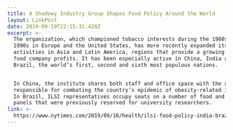 ```yaml
---
title: A Shadowy Industry Group Shapes Food Policy Around the World
layout: LinkPost
date: 2019-09-19T22:15:31.420Z
excerpt: >-
  The organization, which championed tobacco interests during the 1980s and
  1990s in Europe and the United States, has more recently expanded its
  activities in Asia and Latin America, regions that provide a growing share of
  food company profits. It has been especially active in China, India and
  Brazil, the world’s first, second and sixth most populous nations.


  In China, the institute shares both staff and office space with the agency
  responsible for combating the country’s epidemic of obesity-related illness.
  In Brazil, ILSI representatives occupy seats on a number of food and nutrition
  panels that were previously reserved for university researchers.
link: >-
  https://www.nytimes.com/2019/09/16/health/ilsi-food-policy-india-brazil-china.html
---
```


